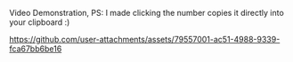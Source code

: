 Video Demonstration, 
PS: I made clicking the number copies it directly into your clipboard :)



https://github.com/user-attachments/assets/79557001-ac51-4988-9339-fca67bb6be16

